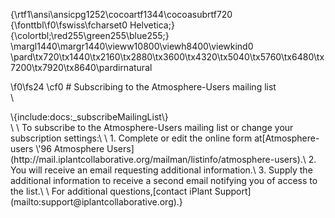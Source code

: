 {\rtf1\ansi\ansicpg1252\cocoartf1344\cocoasubrtf720
{\fonttbl\f0\fswiss\fcharset0 Helvetica;}
{\colortbl;\red255\green255\blue255;}
\margl1440\margr1440\vieww10800\viewh8400\viewkind0
\pard\tx720\tx1440\tx2160\tx2880\tx3600\tx4320\tx5040\tx5760\tx6480\tx7200\tx7920\tx8640\pardirnatural

\f0\fs24 \cf0 # Subscribing to the Atmosphere-Users mailing list\
\
<div class="wysiwyg-macro"><div class="wysiwyg-macro-tag wysiwyg-macro-starttag">\{include:docs:_subscribeMailingList\}</div></div>\
\
To subscribe to the Atmosphere-Users mailing list or change your subscription settings:\
\
1.  Complete or edit the online form at[Atmosphere-users \'96 Atmosphere Users](http://mail.iplantcollaborative.org/mailman/listinfo/atmosphere-users).\
2.  You will receive an email requesting additional information.\
3.  Supply the additional information to receive a second email notifying you of access to the list.\
\
For additional questions,[contact iPlant Support](mailto:support@iplantcollaborative.org).}